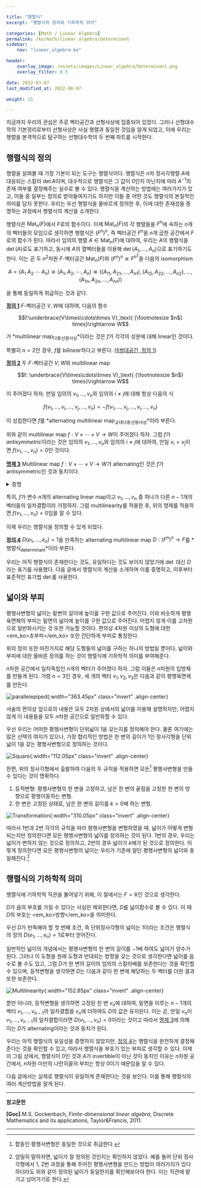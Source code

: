 ```yaml
---

title: "행렬식"
excerpt: "행렬식의 정의와 기하학적 의미"

categories: [Math / Linear Algebra]
permalink: /ko/math/linear_algebra/determinant
sidebar: 
    nav: "linear_algebra-ko"

header:
    overlay_image: /assets/images/Linear_algebra/Determinant.png
    overlay_filter: 0.5

date: 2022-03-07
last_modified_at: 2022-08-07

weight: 15

---
```


지금까지 우리의 관심은 주로 벡터공간과 선형사상에 집중되어 있었다. 그러나 선형대수학의 기본정리로부터 선형사상은 사실 행렬과 동일한 것임을 알게 되었고, 이에 우리는 행렬을 본격적으로 탐구하는 선형대수학의 두 번째 파트를 시작한다.

## 행렬식의 정의

행렬을 살펴볼 때 가장 기본이 되는 도구는 행렬식이다. 행렬식은 $n$차 정사각행렬 $A$에 대응되는 스칼라 $\det A$이며, 대수적으로 행렬식은 그 값이 $0$인지 아닌지에 따라 $A^{-1}$의 존재 여부를 결정해주는 실수로 볼 수 있다. 행렬식을 계산하는 방법에는 여러가지가 있고, 이들 중 일부는 정의로 받아들여지기도 하지만 이들 중 어떤 것도 행렬식의 본질적인 의미를 담지 못한다. 우리는 우선 행렬식을 올바르게 정의한 후, 이에 대한 존재성을 증명하는 과정에서 행렬식의 계산을 소개한다.

행렬식은 $\operatorname{Mat}_n(F)$에서 $F$로의 함수이다. 이제 $\operatorname{Mat}_n(F)$의 각 행렬들을 $F^n$에 속하는 $n$개의 벡터들의 모임으로 생각하면 행렬식은 $(F^n)^n$, 즉 벡터공간 $F^n$을 $n$개 곱한 공간에서 $F$로의 함수가 된다. 따라서 임의의 행렬 $A\in\operatorname{Mat}_n(F)$에 대하여, 우리는 $A$의 행렬식을 $\det(A)$로도 표기하고, 동시에 $A$의 열벡터들을 이용해 $\det(A_1,\ldots, A_n)$으로 표기하기도 한다. 이는 곧 두 $n^2$차원 $F$-벡터공간 $\operatorname{Mat}_n(F)$와 $(F^n)^n\cong F^{n^2}$을 다음의 isomorphism

$$A=(A_1\;A_2\;\cdots\;A_n)\cong (A_1, A_2, \cdots, A_n)\cong \bigl((A_{11}, A_{21}, \ldots, A_{n1}), (A_{12},A_{22},\ldots, A_{n2}),\ldots, (A_{1n},A_{2n},\ldots, A_{nn})\bigr)$$

을 통해 동일하게 취급하는 것과 같다.

<div class="definition" markdown="1">

<ins id="df1">**정의 1**</ins> $F$-벡터공간 $V,W$에 대하여, 다음의 함수

$$f:\underbrace{V\times\cdots\times V}_\text{ {\footnotesize $n$} times}\rightarrow W$$

가 *multilinear map<sub>다중선형사상</sub>*이라는 것은 $f$가 각각의 성분에 대해 linear인 것이다.

</div>

특별히 $n=2$인 경우, $f$를 *bilinear*하다고 부른다. ([§쌍대공간, 정의 1](/ko/math/linear_algebra/dual_space#df1))

<div class="definition" markdown="1">

<ins id="df2">**정의 2**</ins> 두 $F$-벡터공간 $V,W$와 multilinear map 

$$f: \underbrace{V\times\cdots\times V}_\text{ {\footnotesize $n$} times}\rightarrow W$$

이 주어졌다 하자. 만일 임의의 $v_1,\ldots, v_n$와 임의의 $i\neq j$에 대해 항상 다음의 식

$$f(v_1,\ldots, v_i, \ldots, v_j,\ldots, v_n)=-f(v_1,\ldots, v_j,\ldots, v_i,\ldots, v_n)$$

이 성립한다면 $f$를 *alternating multilinear map<sub>교대다중선형사상</sub>*이라 부른다.

</div>

위와 같이 multilinear map $f:V\times\cdots\times V\rightarrow W$이 주어졌다 하자. 그럼 $f$가 *antisymmetric*이라는 것은 임의의 $v_1,\ldots, v_n$와 임의의 $i\neq j$에 대하여, 만일 $v_i=v_j$이면 $f(v_1,\ldots, v_n)=0$인 것이다.

<div class="proposition" markdown="1">

<ins id="pp3">**명제 3**</ins> Multilinear map $f:V\times\cdots\times V\rightarrow W$가 alternating인 것은 $f$가 antisymmetric인 것과 동치이다.

</div>
<details class="proof" markdown="1">
<summary>증명</summary>

우선 $f$가 alternating이라 가정하자. 그럼 임의의 $v_i=v_j$를 만족하는 임의의 $v_1,\ldots, v_n\in V$에 대하여

$$\begin{aligned}f(v_1,\ldots,v_i,\ldots, v_j,\ldots, v_n)&=f(v_1\ldots, v_j,\ldots,v_i,\ldots, v_n)\\&=-f(v_1,\ldots, v_i,\ldots, v_j,\ldots, v_n)\end{aligned}$$

이 성립하므로 $f$는 antisymmetric이기도 하다. (첫째 등식은 $v_i=v_j$라는 사실을, 둘째 등식은 $f$가 alternating이라는 사실을 사용하였다.)

거꾸로 $f$가 antisymmetric이라 하자. 임의의 $v_1,\ldots, v_n$과 임의의 $i\neq j$에 대하여, $f$가 antisymmetric이라는 사실은 다음의 식

$$f(v_1,\ldots, v_i+v_j,\ldots, v_i+v_j,\ldots, v_n)=0$$

을 준다. 여기서 $v_i+v_j$는 각각 $i,j$번째 성분에 들어있다. 이제 multilinearity를 적용하면 위 식은

$$\begin{aligned}0&=f(v_1,\ldots, v_i,\ldots, v_i,\ldots, v_n)+f(v_1,\ldots, v_i,\ldots, v_j,\ldots,v_n)\\&\phantom{==}+f(v_1,\ldots, v_j,\ldots, v_i,\ldots,v_n)+f(v_1,\ldots, v_j,\ldots, v_j,\ldots, v_n)\end{aligned}$$

이 되고, 다시 $f$는 antisymmetric이므로 $v_i, v_j$가 각각 두 번 나오는 첫째 항, 마지막 항이 $0$이 된다. 이로부터 원하는 결론을 얻는다.

</details>

특히, $f$가 변수 $n$개의 alternating linear map이고 $v_1,\ldots, v_n$ 중 하나가 다른 $n-1$개의 벡터들의 일차결합이라 가정하자. 그럼 multilinearity를 적용한 후, 위의 명제를 적용하면 $f(v_1,\ldots, v_n)=0$임을 알 수 있다. 

이제 우리는 행렬식을 정의할 수 있게 되었다.

<div class="definition" markdown="1">

<ins id="df4">**정의 4**</ins> $D(e_1,\ldots, e_n)=1$을 만족하는 alternating multilinear map $D:(F^n)^n\rightarrow F$를 *행렬식<sub>determinant</sub>*이라 부른다. 

</div>

우리는 아직 행렬식이 존재한다는 것도, 유일하다는 것도 보이지 않았기에 $\det$ 대신 $D$라는 표기를 사용했다. 다음 글에서 행렬식의 계산을 소개하며 이를 증명하고, 이후부터 표준적인 표기법 $\det$를 사용한다.



## 넓이와 부피

평행사변형의 넓이는 밑변의 길이에 높이를 구한 값으로 주어진다. 이와 비슷하게 평행육면체의 부피는 밑면의 넓이에 높이를 구한 값으로 주어진다. 어렵지 않게 이를 고차원으로 일반화시키는 것 또한 가능할 것이다. 편의상 4차원 이상의 도형에 대한 <em_ko>초부피</em_ko> 또한 간단하게 부피로 통칭한다.

위의 정의 또한 마찬가지로 해당 도형들의 넓이를 구하는 하나의 방법일 뿐이다. 넓이와 부피에 대한 올바른 정의를 하는 것이 행렬식에 기하학적 의미를 부여해준다.

$n$차원 공간에서 일차독립인 $n$개의 벡터가 주어졌다 하자. 그럼 이들은 $n$차원의 입방체를 만들게 된다. 가령 $n=3$인 경우, 세 개의 벡터 $v_1,v_2,v_3$은 다음과 같이 평행육면체를 만든다.

![parallelepiped](/assets/images/Linear_algebra/Determinant-1.png){:width="363.45px" class="invert" .align-center}

서술의 편의상 앞으로의 내용은 모두 2차원 상에서의 넓이를 이용해 설명하지만, 어렵지 않게 이 내용들을 모두 $n$차원 공간으로 일반화할 수 있다. 

우선 우리는 어떠한 평행사변형이 단위넓이 1을 갖는지를 정의해야 한다. 물론 여기에는 많은 선택의 여지가 있으나, 가장 합리적인 방법은 한 변의 길이가 1인 정사각형을 단위넓이 1을 갖는 평행사변형으로 정의하는 것이다.

![Square](/assets/images/Linear_algebra/Determinant-2.png){:width="112.05px" class="invert" .align-center}

한편, 위의 정사각형에서 출발하여 다음의 두 규칙을 적용하면 모든[^1] 평행사변형을 만들 수 있다는 것이 명확하다. 

1. 등적변형: 평행사변형의 한 변을 고정하고, 남은 한 변의 끝점을 고정한 한 변의 방향으로 평행이동하는 변형.
2. 한 변은 고정된 상태로, 남은 한 변의 길이를 $k>0$배 하는 변형.

![Transformation](/assets/images/Linear_algebra/Determinant-3.png){:width="310.05px" class="invert" .align-center}

따라서 1번과 2번 각각의 규칙을 따라 평행사변형을 변형하였을 때, 넓이가 어떻게 변형되는지만 정의한다면 모든 평행사변형의 넓이를 정의하는 것이 된다. 1번의 경우, 우리는 넓이가 변하지 않는 것으로 정의하고, 2번의 경우 넓이가 $k$배가 된 것으로 정의한다. 이렇게 정의한다면 모든 평행사변형의 넓이는 우리가 기존에 알던 평행사변형의 넓이와 동일해진다.[^2]

## 행렬식의 기하학적 의미

행렬식에 기하학적 직관을 불어넣기 위해, 이 절에서는 $F=\mathbb{R}$인 것으로 생각한다.

$D$가 음의 부호를 가질 수 있다는 사실만 제외한다면, $D$를 넓이함수로 볼 수 있다. 이 때 $D$의 부호는 <em_ko>방향</em_ko>을 의미한다.

우선 $D$가 만족해야 할 첫 번째 조건, 즉 <phrase>단위정사각형의 넓이는 1</phrase>이라는 조건은 행렬식의 정의 $D(e_1,\ldots, e_n)=1$로부터 얻어진다. 

일반적인 넓이의 개념에서는 평행사변형의 한 변의 길이를 $-1$배 하여도 넓이가 양수가 된다. 그러나 이 도형을 원래 도형과 반대되는 방향을 갖는 것으로 생각한다면 넓이를 음수로 볼 수도 있고, 그럼 $D$가 한 변의 길이의 임의의 스칼라배를 보존한다는 것을 확인할 수 있으며, 등적변형을 생각하면 $D$는 다음과 같이 한 변에 해당하는 두 벡터를 더한 결과 또한 보존한다.

![Multilinearity](/assets/images/Linear_algebra/Determinant-4.png){:width="152.85px" class="invert" .align-center}

뿐만 아니라, 등적변형을 생각하면 고정된 한 변 $v_n$에 대하여, 밑면을 이루는 $n-1$개의 벡터 $v_1,\ldots, v_{n-1}$의 일차결합을 $v_n$에 더하여도 $D$의 값은 유지된다. 이는 곧, 만일 $v_n$이 $v_1,\ldots, v_{n-1}$의 일차결합이라면 $D(v_1,\ldots, v_n)=0$이라는 것이고 따라서 [명제 3](#pp3)에 의해 이는 $D$가 alternating이라는 것과 동치가 된다.

우리는 아직 행렬식의 유일성을 증명하지 않았지만, [정의 4](#df4)는 행렬식을 완전하게 결정해준다는 것을 확인할 수 있고, 따라서 행렬식을 부호가 있는 부피로 생각할 수 있다. 이제 이 그림 상에서, 행렬식이 $0$인 것과 $A$가 invertible이 아닌 것이 동치인 이유는 $n$차원 공간에서, $n$차원 미만의 나란히꼴의 부피는 항상 0이기 때문임을 알 수 있다.

다음 글에서는 실제로 행렬식이 유일하게 존재한다는 것을 보인다. 이를 통해 행렬식의 여러 계산방법을 알게 된다.

---

**참고문헌**

**[Goc]** M.S. Gockenbach, *Finite-dimensional linear algebra*, Discrete Mathematics and its applications, Taylor&Francis, 2011.  

---

[^1]: 합동인 평행사변형은 동일한 것으로 취급한다.
[^2]: 엄밀히 말하자면, 넓이가 잘 정의된 것인지는 확인하지 않았다. 예를 들어 단위 정사각형에서 1, 2번 과정을 통해 주어진 평행사변형을 만드는 방법이 여러가지가 있다 하더라도 위와 같이 정의된 넓이가 동일한지를 확인해보아야 한다. 이는 직관에 맡기고 넘어가기로 한다.